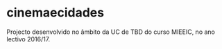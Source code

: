 # cinemaecidades

Projecto desenvolvido no âmbito da UC de TBD do curso MIEEIC, no ano lectivo 2016/17.
